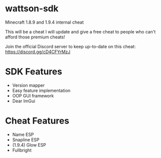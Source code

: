 # wattson-sdk
Minecraft 1.8.9 and 1.9.4 internal cheat

This will be a cheat I will update and give a free cheat to people who can't afford those premium cheats!

Join the official Discord server to keep up-to-date on this cheat: https://discord.gg/cD4CFYrMzJ


# SDK Features
- Version mapper
- Easy feature implementation
- OOP GUI framework
- Dear ImGui

# Cheat Features
- Name ESP
- Snapline ESP
- (1.9.4) Glow ESP
- Fullbright
